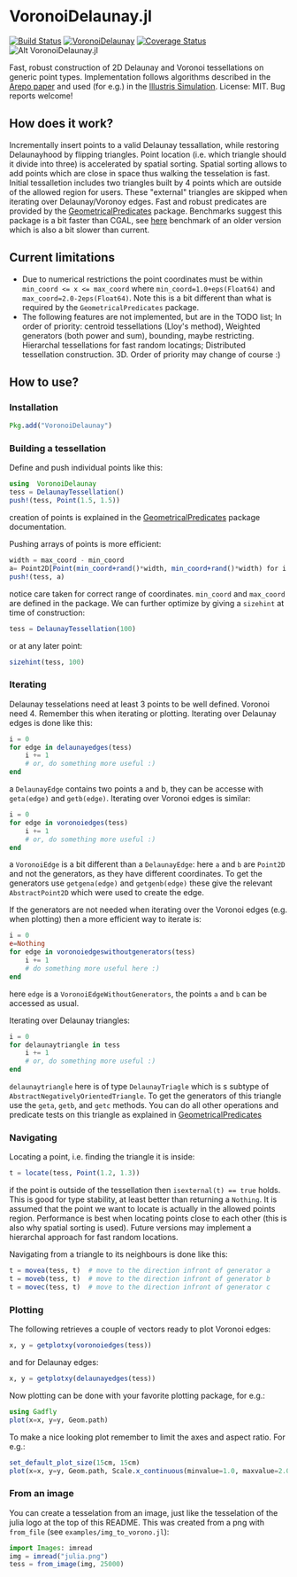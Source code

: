 # VoronoiDelaunay.jl

[![Build Status](https://travis-ci.org/JuliaGeometry/VoronoiDelaunay.jl.svg?branch=master)](https://travis-ci.org/JuliaGeometry/VoronoiDelaunay.jl)
[![VoronoiDelaunay](http://pkg.julialang.org/badges/VoronoiDelaunay_0.6.svg)](http://pkg.julialang.org/detail/VoronoiDelaunay)
[![Coverage Status](https://coveralls.io/repos/JuliaGeometry/VoronoiDelaunay.jl/badge.svg?branch=master)](https://coveralls.io/r/JuliaGeometry/VoronoiDelaunay.jl?branch=master)![Alt VoronoiDelaunay.jl](http://i.imgur.com/lh8VLZ5.png5 "VoronoiDelaunay.jl")

Fast, robust construction of 2D Delaunay and Voronoi tessellations on generic point types.
Implementation follows algorithms described in the [Arepo paper](http://arxiv.org/abs/0901.4107)
and used (for e.g.) in the [Illustris Simulation](http://www.illustris-project.org/). License: MIT. Bug reports welcome!

How does it work?
--------------------
Incrementally insert points to a valid Delaunay tessallation, while restoring Delaunayhood by flipping triangles.
Point location (i.e. which triangle should it divide into three) is accelerated by spatial sorting.
Spatial sorting allows to add points which are close in space thus walking the tesselation is fast.
Initial tessalletion includes two triangles built by 4 points which are outside of the allowed region for users.
These "external" triangles are skipped when iterating over Delaunay/Voronoy edges. Fast and robust predicates are
provided by the [GeometricalPredicates](https://github.com/skariel/GeometricalPredicates.jl) package. Benchmarks suggest this package is a bit faster than CGAL, see [here](https://gist.github.com/skariel/3d2018f9341a058e00fc) benchmark of an older version which is also a bit slower than current.

Current limitations
--------------------
* Due to numerical restrictions the point coordinates must be within `min_coord <= x <= max_coord` where `min_coord=1.0+eps(Float64)` and `max_coord=2.0-2eps(Float64)`. Note this is a bit different than what is required by the  `GeometricalPredicates` package.
* The following features are not implemented, but are in the TODO list; In order of priority: centroid tessellations (Lloy's method), Weighted generators (both power and sum), bounding, maybe restricting. Hierarchal tessellations for fast random locatings; Distributed tessellation construction. 3D. Order of priority may change of course :)

How to use?
--------------
### Installation
```Julia
Pkg.add("VoronoiDelaunay")
```

### Building a tessellation
Define and push individual points like this:
```Julia
using  VoronoiDelaunay
tess = DelaunayTessellation()
push!(tess, Point(1.5, 1.5))
```
creation of points is explained in the [GeometricalPredicates](https://github.com/skariel/GeometricalPredicates.jl) package documentation.

Pushing arrays of points is more efficient:
```Julia
width = max_coord - min_coord
a= Point2D[Point(min_coord+rand()*width, min_coord+rand()*width) for i in 1:100]
push!(tess, a)
```
notice care taken for correct range of coordinates. `min_coord` and `max_coord` are defined in the package. We can further optimize by giving a `sizehint` at time of construction:
```Julia
tess = DelaunayTessellation(100)
```
or at any later point:
```Julia
sizehint(tess, 100)
```
### Iterating
Delaunay tesselations need at least 3 points to be well defined. Voronoi need 4. Remember this when iterating or plotting.
Iterating over Delaunay edges is done like this:
```Julia
i = 0
for edge in delaunayedges(tess)
    i += 1
    # or, do something more useful :)
end
```
a `DelaunayEdge` contains two points a and b, they can be accesse with `geta(edge)` and `getb(edge)`.
Iterating over Voronoi edges is similar:
```Julia
i = 0
for edge in voronoiedges(tess)
    i += 1
    # or, do something more useful :)
end
```
a `VoronoiEdge` is a bit different than a `DelaunayEdge`: here `a` and `b` are `Point2D` and not the generators, as they have different coordinates. To get the generators use `getgena(edge)` and `getgenb(edge)` these give the relevant `AbstractPoint2D` which were used to create the edge.

If the generators are not needed when iterating over the Voronoi edges (e.g. when plotting) then a more efficient way to iterate is:
```Julia
i = 0
e=Nothing
for edge in voronoiedgeswithoutgenerators(tess)
    i += 1
    # do something more useful here :)
end
```
here `edge` is a `VoronoiEdgeWithoutGenerators`, the points `a` and `b` can be accessed as usual.

Iterating over Delaunay triangles:
```Julia
i = 0
for delaunaytriangle in tess
    i += 1
    # or, do something more useful :)
end
```
`delaunaytriangle` here is of type `DelaunayTriagle` which is s subtype of `AbstractNegativelyOrientedTriangle`. To get the generators of this triangle use the `geta`, `getb`, and `getc` methods. You can do all other operations and predicate tests on this triangle as explained in [GeometricalPredicates](https://github.com/skariel/GeometricalPredicates.jl)

### Navigating
Locating a point, i.e. finding the triangle it is inside:
```Julia
t = locate(tess, Point(1.2, 1.3))
```
if the point is outside of the tessellation then `isexternal(t) == true` holds. This is good for type stability, at least better than returning a `Nothing`. It is assumed that the point we want to locate is actually in the allowed points region. Performance is best when locating points close to each other (this is also why spatial sorting is used). Future versions may implement a hierarchal approach for fast random locations.

Navigating from a triangle to its neighbours is done like this:
```Julia
t = movea(tess, t)  # move to the direction infront of generator a
t = moveb(tess, t)  # move to the direction infront of generator b
t = movec(tess, t)  # move to the direction infront of generator c
```

### Plotting
The following retrieves a couple of vectors ready to plot Voronoi edges:
```Julia
x, y = getplotxy(voronoiedges(tess))
```
and for Delaunay edges:
```Julia
x, y = getplotxy(delaunayedges(tess))
```
Now plotting can be done with your favorite plotting package, for e.g.:
```Julia
using Gadfly
plot(x=x, y=y, Geom.path)
```
To make a nice looking plot remember to limit the axes and aspect ratio. For e.g.:
```Julia
set_default_plot_size(15cm, 15cm)
plot(x=x, y=y, Geom.path, Scale.x_continuous(minvalue=1.0, maxvalue=2.0), Scale.y_continuous(minvalue=1.0, maxvalue=2.0))
```

### From an image
You can create a tesselation from an image, just like the tesselation of the
julia logo at the top of this README. This was created from a png with `from_file`
(see `examples/img_to_vorono.jl`):
```Julia
import Images: imread
img = imread("julia.png")
tess = from_image(img, 25000)
```
